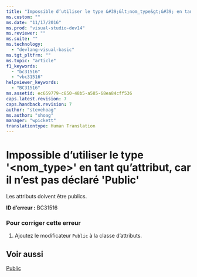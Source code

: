 ```yaml
---
title: "Impossible d’utiliser le type &#39;&lt;nom_type&gt;&#39; en tant qu’attribut, car il n’est pas d&#233;clar&#233; &#39;Public&#39; | Microsoft Docs"
ms.custom: ""
ms.date: "11/17/2016"
ms.prod: "visual-studio-dev14"
ms.reviewer: ""
ms.suite: ""
ms.technology: 
  - "devlang-visual-basic"
ms.tgt_pltfrm: ""
ms.topic: "article"
f1_keywords: 
  - "bc31516"
  - "vbc31516"
helpviewer_keywords: 
  - "BC31516"
ms.assetid: ec659779-c850-48b5-a585-68ea84cff536
caps.latest.revision: 7
caps.handback.revision: 7
author: "stevehoag"
ms.author: "shoag"
manager: "wpickett"
translationtype: Human Translation
---
```

# Impossible d’utiliser le type &#39;&lt;nom_type&gt;&#39; en tant qu’attribut, car il n’est pas d&#233;clar&#233; &#39;Public&#39;
Les attributs doivent être publics.  
  
 **ID d’erreur :** BC31516  
  
### Pour corriger cette erreur  
  
1.  Ajoutez le modificateur `Public` à la classe d’attributs.  
  
## Voir aussi  
 [Public](../../visual-basic/language-reference/modifiers/public.md)